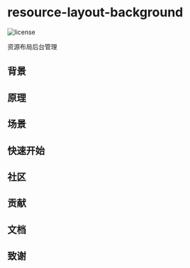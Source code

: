 # resource-layout-background
![license](https://img.shields.io/badge/license-Apache--2.0-green.svg)

资源布局后台管理
## 背景
## 原理
## 场景
## 快速开始 
## 社区
## 贡献
## 文档
## 致谢

